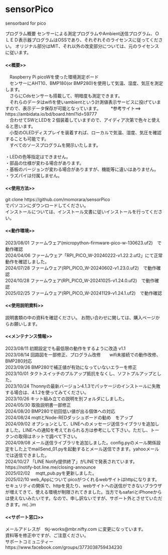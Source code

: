 # sensorPico
sensorbard for pico


プログラム概要
センサーによる測定プログラムやAmbient送信プログラム、ＯＬＥＤ表示器プログラムはOSSであり、それぞれそのライセンスに従ってください。
オリジナル部分はMIT、それ以外の改変部分については、元のライセンスに従います。
　

<h4><<概要>></h4>
　Raspberry Pi picoWを使った環境測定ボード<br>
　センサーにAHT10、BMP180(or BMP280)を使用して気温、湿度、気圧を測定します。<br>
　さらにCdsセンサーも搭載して、明暗度も測定できます。<br>
　それらのデータはwifiを使いambientという計測値表示サービスに投げていますので、表示データ保存が可能となっています。
　　*参考サイト==> https://ambidata.io/bd/board.html?id=59777 <br>
　合わせてSWとLEDを２個装着していますので、アイディア次第で色々と使えると思います。<br>
　小型のOLEDディスプレイを装着すれば、ローカルで気温、湿度、気圧を確認することも可能です。<br>
　すべてのソースプログラムを開示いたします。<br>
<br>
・LEDの色等指定はできません。<br>
・部品の仕様が変わる場合があります。 <br>
・基板のバージョンが変わる場合がありますが、機能等に違いはありません。<br>
・ラズパイは付属しません。<br>

<h4><<使用方法>></h4>
git clone https://github.com/momorara/sensorPico<br>
でパソコンにダウンロードしてください。<br>
インストールについては、インストール文書に従いインストールを行ってください。<br>

<h4><<動作環境>></h4>
2023/08/01 ファームウェア(micropython-firmware-pico-w-130623.uf2)　で動作確認<br>
2024/04/06 ファームウェア「RPI_PICO_W-20240222-v1.22.2.uf2」にて正常動作を確認しました。<br>
2024/07/28 ファームウェア(RPI_PICO_W-20240602-v1.23.0.uf2)　で動作確認<br>
2024/10/28 ファームウェア(RPI_PICO_W-20241025-v1.24.0.uf2)　で動作確認<br>
2025/02/25 ファームウェア(RPI_PICO_W-20241129-v1.24.1.uf2)　で動作確認<br>

   
<h4><<使用説明資料>></h4>
説明書類の中の資料を確認ください。
お問い合わせに関しては、購入ページからお願いします。　

<h4><<メンテナンス情報>></h4>
2023/08/11  初期設定でも最低限の動作をするように改造 v1.1 <br>
2023/08/14  回路図を一部修正、プログラム改修　　wifi未接続での動作改修、BMP280対応<br>
2023/09/26   BMP280で補正値が有効になっていないエラーを修正<br>
2023/10/01   タクトスイッチのプルアップ抵抗をなくし、ソフトプルアップとした。<br>
2023/10/24   Thonnyの最新バージョン4.1.3でパッケージのインストールに失敗する場合は、4.1.2を使ってみてください。<br>
2023/10/26   キット組み立ての説明を別フォルダにしました。<br>
2024/05/30   取扱説明書一部修正<br>
2024/08/20   BMP280で初回低い値が出る個体への対応<br>
2024/08/24   mqttとNode-REDダッシュボードの勧め　をアップ<br>
2024/09/02   オプションとして、LINEへのメッセージ送信ライブラリを追加しました。LINEへの通知を考えておられる方は参考にして下さい。ただし、トークンの取得はネットで調べて下さい。<br>
2024/09/08   メール送信ライブラリを追加しました。config.pyのメール関係設定をした上でmailSend_01.pyを起動するとメール送信できます。yahooメールでは送信できました。<br>
2024/10/27   「LINE Notify提供終了」がLINEで発表されています。https://notify-bot.line.me/closing-announce<br>
2025/02/02　   mqtt_pub.pyを更新しました。<br>
2025/02/10   web_Appについて:picoがつくれるwebサイトはhttpになります。セキュリティの関係で、httpを見たり、webサイトへの送信ができないブラウザが増えてきて、使える環境が制限されてきました。当方でもsafariとiPhoneからは使えないみたいです。なので、申し訳ないですが、サポート外とさせていただきます。m(..)m<br>
   
<h4><<サポート窓口>></h4>
  メールアドレスが　tkj-works@mbr.nifty.com に変更になっています。<br>
  資料等を修正中ですが、ご注意ください。<br>
  サポートコミュニティー　https://www.facebook.com/groups/3773038759434230<br>

